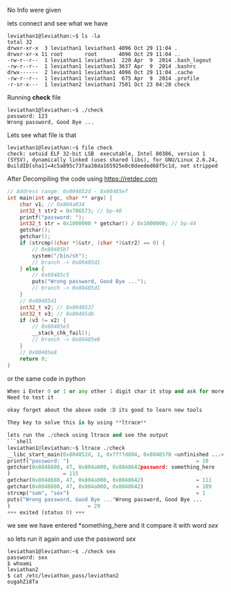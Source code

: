 No Info were given 

lets connect and see what we have 

```shell
leviathan1@leviathan:~$ ls -la
total 32
drwxr-xr-x  3 leviathan1 leviathan1 4096 Oct 29 11:04 .
drwxr-xr-x 11 root       root       4096 Oct 29 11:04 ..
-rw-r--r--  1 leviathan1 leviathan1  220 Apr  9  2014 .bash_logout
-rw-r--r--  1 leviathan1 leviathan1 3637 Apr  9  2014 .bashrc
drwx------  2 leviathan1 leviathan1 4096 Oct 29 11:04 .cache
-rw-r--r--  1 leviathan1 leviathan1  675 Apr  9  2014 .profile
-r-sr-x---  1 leviathan2 leviathan1 7501 Oct 23 04:20 check
```
Running **check** file 

```shell
leviathan1@leviathan:~$ ./check
password: 123
Wrong password, Good Bye ...
```

Lets see what file is that 

```shell
leviathan1@leviathan:~$ file check
check: setuid ELF 32-bit LSB  executable, Intel 80386, version 1 (SYSV), dynamically linked (uses shared libs), for GNU/Linux 2.6.24, BuildID[sha1]=4c5a895c73faa38da165925e8c0deeded68f5c1d, not stripped
```
After Decompiling the code using https://retdec.com

```c
// Address range: 0x804852d - 0x80485ef
int main(int argc, char ** argv) {
    char v1; // 0x804a034
    int32_t str2 = 0x786573; // bp-40
    printf("password: ");
    int32_t str = 0x1000000 * getchar() / 0x1000000; // bp-44
    getchar();
    getchar();
    if (strcmp((char *)&str, (char *)&str2) == 0) {
        // 0x80485b7
        system("/bin/sh");
        // branch -> 0x80485d1
    } else {
        // 0x80485c5
        puts("Wrong password, Good Bye ...");
        // branch -> 0x80485d1
    }
    // 0x80485d1
    int32_t v2; // 0x8048537
    int32_t v3; // 0x80485db
    if (v3 != v2) {
        // 0x80485e3
        __stack_chk_fail();
        // branch -> 0x80485e8
    }
    // 0x80485e8
    return 0;
}
```
or the same code in python 

```python
When i Enter 0 or 1 or any other 1 digit char it stop and ask for more char whatever comes next says wrong password
Need to test it 

okay forget about the above code :D its good to learn new tools 

They key to solve this is by using **ltrace**

lets run the ./check using ltrace and see the output 
```shell
leviathan1@leviathan:~$ ltrace ./check
__libc_start_main(0x804852d, 1, 0xffffd804, 0x80485f0 <unfinished ...>
printf("password: ")                                         = 10
getchar(0x8048680, 47, 0x804a000, 0x8048642password: something_here
)                 = 115
getchar(0x8048680, 47, 0x804a000, 0x8048642)                 = 111
getchar(0x8048680, 47, 0x804a000, 0x8048642)                 = 109
strcmp("som", "sex")                                         = 1
puts("Wrong password, Good Bye ..."Wrong password, Good Bye ...
)                         = 29
+++ exited (status 0) +++
```
we see we have entered *something_here and it compare it with word *sex*

so lets run it again and use the password *sex*

```shell
leviathan1@leviathan:~$ ./check sex
password: sex
$ whoami
leviathan2
$ cat /etc/leviathan_pass/leviathan2
ougahZi8Ta
```



